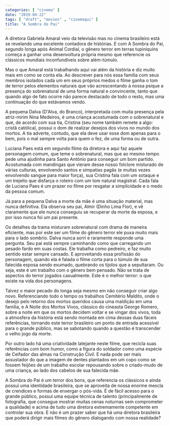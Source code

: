 ```yaml
---
categories: [ "cinema" ]
date: "2019-04-22"
tags: [ "draft", "movies" , "cinemaqui" ]
title: "A Sombra do Pai"
---
```

A diretora Gabriela Amaral veio da televisão mas no cinema brasileiro está se revelando uma excelente contadora de histórias. E com A Sombra do Pai, segundo longa após Animal Cordial, o gênero terror em terras tupiniquins começa a ganhar uma desenvoltura própria mesmo que referencie os clássicos mundiais inconfundíveis sobre além-túmulo.

Mas o que Amaral está trabalhando aqui vai além da história e diz muito mais em como se conta ela. Ao descrever para nós essa família com seus membros isolados cada um em seus próprios medos o filme ganha o tom de terror pelos elementos naturais que vão acrescentando à nossa psique a presença do sobrenatural de uma forma natural e convincente, tanto que quando algo de fato ocorre não parece destacado de todo o resto, mas uma continuação do que estávamos vendo.

A pequena Dalva (D'Alva, do Branco), interpretada com muita presença pela atriz-mirim Nina Medeiros, é uma criança acostumada com o sobrenatural e que, de acordo com sua tia, Cristina (seu nome também remete a algo: cristã católica), possui o dom de realizar desejos dos vivos no mundo dos mortos. A tia adverte, contudo, que ela deve usar esse dom apenas para o bem, pois o mal sempre volta para quem o fez, de uma forma ou de outra.

Luciana Paes está em segundo filme da diretora e aqui faz aquele personagem comum, que teme o sobrenatural, mas que ao mesmo tempo pede uma ajudinha para Santo Antônio para conseguir um bom partido. Acostumada com mandingas que vieram desse nosso folclore misturado de várias culturas, envolvendo santos e simpatias pagãs (e muitas vezes envolvendo sangue para maior força), sua Cristina fala com um sotaque e um trejeito que disfarça o roteiro com um tom natural magistral. Cada fala de Luciana Paes é um prazer no filme por resgatar a simplicidade e o medo da pessoa comum.

Já para a pequena Dalva a morte da mãe é uma situação material, mas nunca definitiva. Ela observa seu pai, Almir (Dinho Lima Flor), e vê claramente que ele nunca conseguiu se recuperar da morte da esposa, e por isso nunca foi um pai presente.

Os detalhes da trama misturam sobrenatural com drama de maneira eficiente, mas por este ser um filme do gênero terror ele puxa muito mais para o lado sombrio. Dalva nunca sorri e raramente responde uma pergunta. Seu pai está sempre caminhando como que carregando um pesado fardo em suas costas. Ele trabalha como pedreiro, e faz muito sentido estar sempre cansado. E aproveitando essa profissão do personagem, quando ela é falada o filme corta para o túmulo de sua falecida esposa sendo exumado, quebrando os tijolos que a sepultaram. Ou seja, este é um trabalho com o gênero bem pensado. Não se trata de aspectos do terror jogados casualmente. Este é o melhor terror: o que existe na vida dos personagens.

Talvez o maior pecado do longa seja mesmo em não conseguir criar algo novo. Referenciando todo o tempo os trabalhos Cemitério Maldito, onde o desejo pelo retorno dos mortos queridos causa uma maldição em uma família, e A Noite dos Mortos Vivos, clássico do cineasta George Romero, sobre a noite em que os mortos decidem voltar e se vingar dos vivos, toda a atmosfera da história está sendo montada em cima dessas duas fáceis referências, tornando este terror brasileiro um ponto de entrada acessível para o grande público, mas se sabotando quando a questão é transcender o velho jogo da morte.

Por outro lado há uma criatividade latejante neste filme, que recicla suas referências com bom humor, como a figura do soldador como uma espécie de Ceifador das almas na Construção Civil. E nada pode ser mais assustador do que a imagem de dentes plantados em um copo como se fossem feijões de um trabalho escolar repousando sobre o criado-mudo de uma criança, ao lado dos cabelos de sua falecida mãe.

A Sombra do Pai é um terror dos bons, que referencia os clássicos e ainda possui uma identidade brasileira, que se aproveita de nossa enorme mescla de crendices e formas de enxergar o pós-vida. É de fácil acesso para o grande público, possui uma equipe técnica de talento (principalmente de fotografia, que consegue mostrar muitas cenas noturnas sem comprometer a qualidade) e acima de tudo uma diretora extremamente competente em controlar sua obra. E não é um prazer saber que há uma diretora brasileira que poderá dirigir mais filmes do gênero dialogando com nossa realidade?
